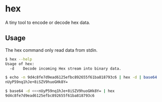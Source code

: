 
# hex

A tiny tool to encode or decode hex data.


## Usage

The hex command only read data from stdin.

```sh
$ hex --help
Usage of hex:
  -d    Decode incoming Hex stream into binary data.

$ echo -n 9d4c8fe7d9ead6125efbc892655f61ba818793c6 | hex -d | base64
nUyP59nq1hJe+8iSZV9huoGHk8Y=

$ base64 -d <<<nUyP59nq1hJe+8iSZV9huoGHk8Y= | hex
9d4c8fe7d9ead6125efbc892655f61ba818793c6
```
